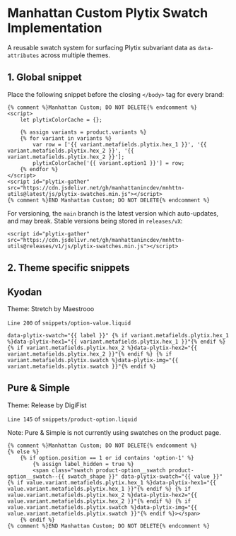 # Manhattan Custom Plytix Swatch Implementation

A reusable swatch system for surfacing Plytix subvariant data as `data-attributes` across multiple themes.

## 1. Global snippet

Place the following snippet before the closing `</body>` tag for every brand:

```
{% comment %}Manhattan Custom; DO NOT DELETE{% endcomment %}
<script>
    let plytixColorCache = {};

    {% assign variants = product.variants %}
    {% for variant in variants %}
        var row = ['{{ variant.metafields.plytix.hex_1 }}', '{{ variant.metafields.plytix.hex_2 }}', '{{ variant.metafields.plytix.hex_2 }}'];
        plytixColorCache['{{ variant.option1 }}'] = row;
    {% endfor %}
</script>
<script id="plytix-gather" src="https://cdn.jsdelivr.net/gh/manhattanincdev/mnhttn-utils@latest/js/plytix-swatches.min.js"></script>
{% comment %}END Manhattan Custom; DO NOT DELETE{% endcomment %}
```

For versioning, the `main` branch is the latest version which auto-updates, and may break. Stable versions being stored in `releases/vX`:
```
<script id="plytix-gather" src="https://cdn.jsdelivr.net/gh/manhattanincdev/mnhttn-utils@releases/v1/js/plytix-swatches.min.js"></script>
```

## 2. Theme specific snippets

## Kyodan

Theme: Stretch by Maestrooo

`Line 200` of `snippets/option-value.liquid`

```
data-plytix-swatch="{{ label }}" {% if variant.metafields.plytix.hex_1 %}data-plytix-hex1="{{ variant.metafields.plytix.hex_1 }}"{% endif %} {% if variant.metafields.plytix.hex_2 %}data-plytix-hex2="{{ variant.metafields.plytix.hex_2 }}"{% endif %} {% if variant.metafields.plytix.swatch %}data-plytix-img="{{ variant.metafields.plytix.swatch }}"{% endif %}
```

## Pure & Simple

Theme: Release by DigiFist

`Line 145` of `snippets/product-option.liquid`

Note: Pure & Simple is not currently using swatches on the product page.

```
{% comment %}Manhattan Custom; DO NOT DELETE{% endcomment %}
{% else %}
    {% if option.position == 1 or id contains 'option-1' %}
        {% assign label_hidden = true %}
        <span class="swatch product-option__swatch product-option__swatch--{{ swatch_shape }}" data-plytix-swatch="{{ value }}" {% if value.variant.metafields.plytix.hex_1 %}data-plytix-hex1="{{ value.variant.metafields.plytix.hex_1 }}"{% endif %} {% if value.variant.metafields.plytix.hex_2 %}data-plytix-hex2="{{ value.variant.metafields.plytix.hex_2 }}"{% endif %} {% if value.variant.metafields.plytix.swatch %}data-plytix-img="{{ value.variant.metafields.plytix.swatch }}"{% endif %}></span>
    {% endif %}
{% comment %}END Manhattan Custom; DO NOT DELETE{% endcomment %}
```